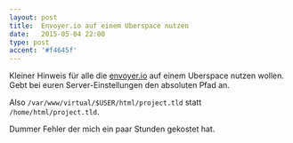 ```yaml
---
layout: post
title:  Envoyer.io auf einem Uberspace nutzen
date:   2015-05-04 22:00
type: post
accent: '#f4645f'
---
```


Kleiner Hinweis für alle die [envoyer.io](http://envoyer.io) auf einem Uberspace nutzen wollen. Gebt bei euren Server-Einstellungen den absoluten Pfad an.

Also `/var/www/virtual/$USER/html/project.tld` statt `/home/html/project.tld`. 

Dummer Fehler der mich ein paar Stunden gekostet hat.